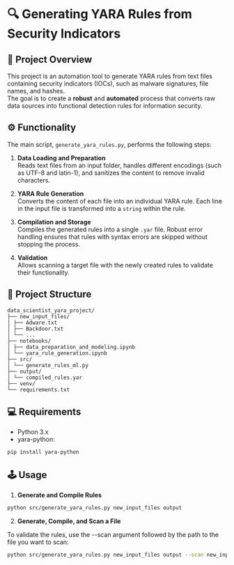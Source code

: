 # 🔍 Generating YARA Rules from Security Indicators

## 🚀 Project Overview
This project is an automation tool to generate YARA rules from text files containing security indicators (IOCs), such as malware signatures, file names, and hashes.  
The goal is to create a **robust** and **automated** process that converts raw data sources into functional detection rules for information security.

## ⚙️ Functionality
The main script, `generate_yara_rules.py`, performs the following steps:

1. **Data Loading and Preparation**  
   Reads text files from an input folder, handles different encodings (such as UTF-8 and latin-1), and sanitizes the content to remove invalid characters.

2. **YARA Rule Generation**  
   Converts the content of each file into an individual YARA rule. Each line in the input file is transformed into a `string` within the rule.

3. **Compilation and Storage**  
   Compiles the generated rules into a single `.yar` file. Robust error handling ensures that rules with syntax errors are skipped without stopping the process.

4. **Validation**  
   Allows scanning a target file with the newly created rules to validate their functionality.

## 📂 Project Structure

```
data_scientist_yara_project/
├── new_input_files/
│ ├── Adware.txt
│ ├── Backdoor.txt
│ └── ...
├── notebooks/
│ ├── data_preparation_and_modeling.ipynb
│ └── yara_rule_generation.ipynb
├── src/
│ └── generate_rules_ml.py
├── output/
│ └── compiled_rules.yar
├── venv/
└── requirements.txt
```

## 💻 Requirements
* Python 3.x  
* yara-python:  
```bash
pip install yara-python
```

## 🕹️ Usage
1. **Generate and Compile Rules**
```bash
python src/generate_yara_rules.py new_input_files output
```

2. **Generate, Compile, and Scan a File**

To validate the rules, use the --scan argument followed by the path to the file you want to scan:
```bash
python src/generate_yara_rules.py new_input_files output --scan new_input_files/Behavior.txt
```
